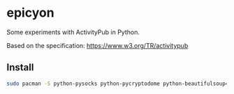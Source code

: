 # epicyon

Some experiments with ActivityPub in Python.

Based on the specification: https://www.w3.org/TR/activitypub

## Install

``` bash
sudo pacman -S python-pysocks python-pycryptodome python-beautifulsoup4
```